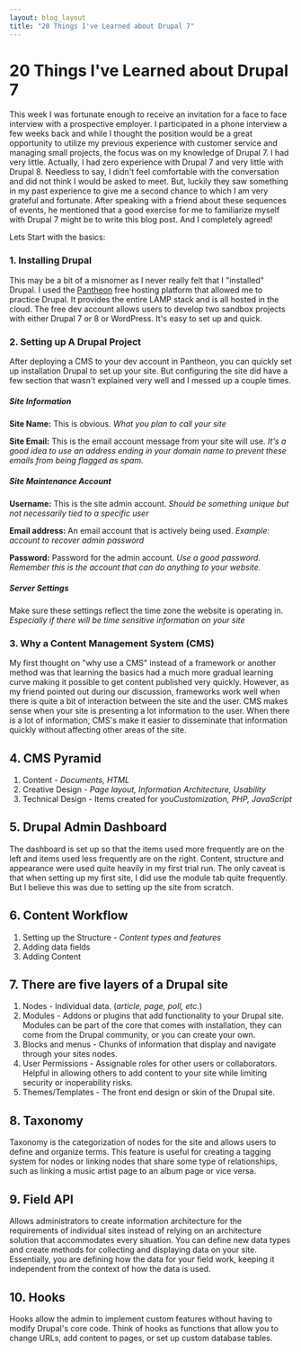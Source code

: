```yaml
---
layout: blog_layout
title: "20 Things I've Learned about Drupal 7"
---
```


20 Things I've Learned about Drupal 7
=========================
 
This week I was fortunate enough to receive an invitation for a face to face interview with a prospective employer. I participated in a phone interview a few weeks back and while I thought the position would be a great opportunity to utilize my previous experience with customer service and managing small projects, the focus was on my knowledge of Drupal 7. I had very little. Actually, I had zero experience with Drupal 7 and very little with Drupal 8. Needless to say, I didn't feel comfortable with the conversation and did not think I would be asked to meet. But, luckily they saw something in my past experience to give me a second chance to which I am very grateful and fortunate. After speaking with a friend about these sequences of events, he mentioned that a good exercise for me to familiarize myself with Drupal 7 might be to write this blog post. And I completely agreed! 

Lets Start with the basics:
### 1. Installing Drupal
This may be a bit of a misnomer as I never really felt that I "installed" Drupal. I used the [Pantheon](https://pantheon.io/) free hosting platform that allowed me to practice Drupal. It provides the entire LAMP stack and is all hosted in the cloud. The free dev account allows users to develop two sandbox projects with either Drupal 7 or 8 or WordPress. It's easy to set up and quick.

### 2. Setting up A Drupal Project
After deploying a CMS to your dev account in Pantheon, you can quickly set up installation Drupal to set up your site. But configuring the site did have a few section that wasn't explained very well and I messed up a couple times.

##### Site Information
__Site Name:__ This is obvious. *What you plan to call your site*

__Site Email:__ This is the email account message from your site will use. *It's a good idea to use an address ending in your domain name to prevent these emails from being flagged as spam.* 

##### Site Maintenance Account
__Username:__ This is the site admin account. *Should be something unique but not necessarily tied to a specific user*

__Email address:__ An email account that is actively being used. *Example: account to recover admin password*

__Password:__ Password for the admin account. *Use a good password. Remember this is the account that can do anything to your website.*

##### Server Settings
Make sure these settings reflect the time zone the website is operating in. *Especially if there will be time sensitive information on your site*

### 3. Why a Content Management System (CMS)
My first thought on "why use a CMS" instead of a framework or another method was that learning the basics had a much more gradual learning curve making it possible to get content published very quickly. However, as my friend pointed out during our discussion, frameworks work well when there is quite a bit of interaction between the site and the user. CMS makes sense when your site is presenting a lot information to the user. When there is a lot of information, CMS's make it easier to disseminate that information quickly without affecting other areas of the site.

## 4. CMS Pyramid

1. Content  - *Documents, HTML*
2. Creative Design - *Page layout, Information Architecture, Usability*
3. Technical Design - Items created for you*Customization, PHP, JavaScript*

## 5. Drupal Admin Dashboard
The dashboard is set up so that the items used more frequently are on the left and items used less frequently are on the right. Content, structure and appearance were used quite heavily in my first trial run. The only caveat is that when setting up my first site, I did use the module tab quite frequently. But I believe this was due to setting up the site from scratch.

## 6. Content Workflow

1. Setting up the Structure - *Content types and features*
2. Adding data fields
3. Adding Content

## 7. There are five layers of a Drupal site

1. Nodes - Individual data. (*article, page, poll, etc.*)
2. Modules - Addons or plugins that add functionality to your Drupal site. Modules can be part of the core that comes with installation, they can come from the Drupal community, or you can create your own.
3. Blocks and menus - Chunks of information that display and navigate through your sites nodes.
4. User Permissions - Assignable roles for other users or collaborators. Helpful in allowing others to add content to your site while limiting security or inoperability risks.
5. Themes/Templates - The front end design or skin of the Drupal site.

##  8. Taxonomy
Taxonomy is the categorization of nodes for the site and allows users to define and organize terms. This feature is useful for creating a tagging system for nodes or linking nodes that share some type of relationships, such as linking a music artist page to an album page or vice versa.

## 9. Field API
Allows administrators to create information architecture for the requirements of individual sites instead of relying on an architecture solution that accommodates every situation. You can define new data types and create methods for collecting and displaying data on your site. Essentially, you are defining how the data for your field work, keeping it independent from the context of how the data is used.

## 10. Hooks
Hooks allow the admin to implement custom features without having to modify Drupal's core code. Think of hooks as functions that allow you to change URLs, add content to pages, or set up custom database tables.